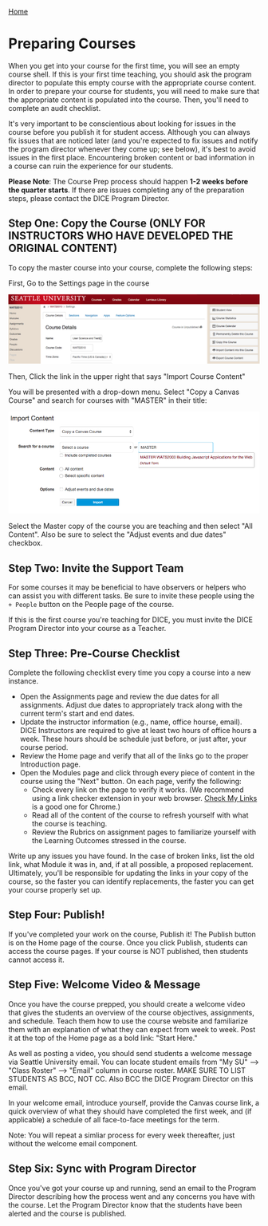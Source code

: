 [Home](http://milesccoleman.com/DICE_Instructor_Handbook/)
# Preparing Courses

When you get into your course for the first time, you will see an empty course shell. If this is your first time teaching, you should ask the program director to populate this empty course with the appropriate course content. In order to prepare your course for students, you will need to make sure that the appropriate content is populated into the course. Then, you'll need to complete an audit checklist.

It's very important to be conscientious about looking for issues in the course before you publish it for student access. Although you can always fix issues that are noticed later (and you're expected to fix issues and notify the program director whenever they come up; see below), it's best to avoid issues in the first place. Encountering broken content or bad information in a course can ruin the experience for our students.

**Please Note**: The Course Prep process should happen **1-2 weeks before the quarter starts**. If there are issues completing any of the preparation steps, please contact the DICE Program Director.

## Step One: Copy the Course (ONLY FOR INSTRUCTORS WHO HAVE DEVELOPED THE ORIGINAL CONTENT)
To copy the master course into your course, complete the following steps:

First, Go to the Settings page in the course

![Canvas Settings Page](img/settingsPage.png)

Then, Click the link in the upper right that says "Import Course Content"

You will be presented with a drop-down menu. Select "Copy a Canvas Course" and search for courses with "MASTER" in their title:

![Copy Course Tool](img/copyCourse.png)

Select the Master copy of the course you are teaching and then select "All Content". Also be sure to select the "Adjust events and due dates" checkbox.

## Step Two: Invite the Support Team
For some courses it may be beneficial to have observers or helpers who can assist you with different tasks. Be sure to invite these people using the `+ People` button on the People page of the course.

If this is the first course you're teaching for DICE, you must invite the DICE Program Director into your course as a Teacher.

## Step Three: Pre-Course Checklist
Complete the following checklist every time you copy a course into a new instance.

* Open the Assignments page and review the due dates for all assignments. Adjust due dates to appropriately track along with the current term's start and end dates. 
* Update the instructor information (e.g., name, office hourse, email). DICE Instructors are required to give at least two hours of office hours a week. These hours should be schedule just before, or just after, your course period. 
* Review the Home page and verify that all of the links go to the proper Introduction page.
* Open the Modules page and click through every piece of content in the course using the "Next" button. On each page, verify the following:
    * Check every link on the page to verify it works. (We recommend using a link checker extension in your web browser. [Check My Links](https://chrome.google.com/webstore/detail/check-my-links/ojkcdipcgfaekbeaelaapakgnjflfglf/related?hl=en-GB) is a good one for Chrome.) 
    * Read all of the content of the course to refresh yourself with what the course is teaching.
    * Review the Rubrics on assignment pages to familiarize yourself with the Learning Outcomes stressed in the course.

Write up any issues you have found. In the case of broken links, list the old link, what Module it was in, and, if at all possible, a proposed replacement. Ultimately, you'll be responsible for updating the links in your copy of the course, so the faster you can identify replacements, the faster you can get your course properly set up.

## Step Four: Publish!
If you've completed your work on the course, Publish it! The Publish button is on the Home page of the course. Once you click Publish, students can access the course pages. If your course is NOT published, then students cannot access it.

## Step Five: Welcome Video & Message
Once you have the course prepped, you should create a welcome video that gives the students an overview of the course objectives, assignments, and schedule. Teach them how to use the course website and familiarize them with an explanation of what they can expect from week to week. Post it at the top of the Home page as a bold link: "Start Here." 

As well as posting a video, you should send students a welcome message via Seattle University email. You can locate student emails from "My SU" --> "Class Roster" --> "Email" column in course roster. MAKE SURE TO LIST STUDENTS AS BCC, NOT CC. Also BCC the DICE Program Director on this email. 

In your welcome email, introduce yourself, provide the Canvas course link, a quick overview of what they should have completed the first week, and (if applicable) a schedule of all face-to-face meetings for the term. 

Note: You will repeat a simliar process for every week thereafter, just without the welcome email component. 

## Step Six: Sync with Program Director
Once you've got your course up and running, send an email to the Program Director describing how the process went and any concerns you have with the course. Let the Program Director know that the students have been alerted and the course is published.
